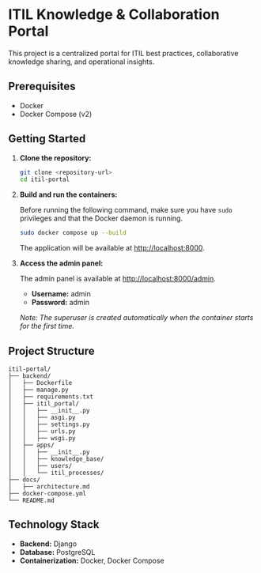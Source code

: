 # ITIL Knowledge & Collaboration Portal

This project is a centralized portal for ITIL best practices, collaborative knowledge sharing, and operational insights.

## Prerequisites

*   Docker
*   Docker Compose (v2)

## Getting Started

1.  **Clone the repository:**

    ```bash
    git clone <repository-url>
    cd itil-portal
    ```

2.  **Build and run the containers:**

    Before running the following command, make sure you have `sudo` privileges and that the Docker daemon is running.

    ```bash
    sudo docker compose up --build
    ```

    The application will be available at [http://localhost:8000](http://localhost:8000).

3.  **Access the admin panel:**

    The admin panel is available at [http://localhost:8000/admin](http://localhost:8000/admin).

    *   **Username:** admin
    *   **Password:** admin

    *Note: The superuser is created automatically when the container starts for the first time.*

## Project Structure

```
itil-portal/
├── backend/
│   ├── Dockerfile
│   ├── manage.py
│   ├── requirements.txt
│   ├── itil_portal/
│   │   ├── __init__.py
│   │   ├── asgi.py
│   │   ├── settings.py
│   │   ├── urls.py
│   │   ├── wsgi.py
│   ├── apps/
│   │   ├── __init__.py
│   │   ├── knowledge_base/
│   │   ├── users/
│   │   └── itil_processes/
├── docs/
│   ├── architecture.md
├── docker-compose.yml
└── README.md
```

## Technology Stack

*   **Backend:** Django
*   **Database:** PostgreSQL
*   **Containerization:** Docker, Docker Compose
